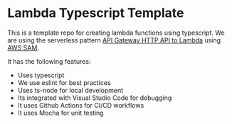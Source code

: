 # Lambda Typescript Template

This is a template repo for creating lambda functions using typescript. We are using the serverless pattern [API Gateway HTTP API to Lambda](https://serverlessland.com/patterns/apigw-lambda) using [AWS SAM](https://aws.amazon.com/es/serverless/sam/).

 It has the following features:

 * Uses typescript 
 * We use eslint for best practices
 * Uses ts-node for local development
 * Its integrated with Visual Studio Code for debugging 
 * It uses Github Actions for CI/CD workflows
 * It uses Mocha for unit testing